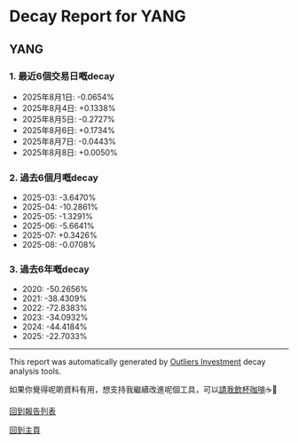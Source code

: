 # Decay Report for YANG

## YANG

### 1. 最近6個交易日嘅decay

- 2025年8月1日: -0.0654%
- 2025年8月4日: +0.1338%
- 2025年8月5日: -0.2727%
- 2025年8月6日: +0.1734%
- 2025年8月7日: -0.0443%
- 2025年8月8日: +0.0050%

### 2. 過去6個月嘅decay

- 2025-03: -3.6470%
- 2025-04: -10.2861%
- 2025-05: -1.3291%
- 2025-06: -5.6641%
- 2025-07: +0.3426%
- 2025-08: -0.0708%

### 3. 過去6年嘅decay

- 2020: -50.2656%
- 2021: -38.4309%
- 2022: -72.8383%
- 2023: -34.0932%
- 2024: -44.4184%
- 2025: -22.7033%

------------------------------
This report was automatically generated by [Outliers Investment](https://outliersecon.github.io/Outliers-Investment/) decay analysis tools.

如果你覺得呢啲資料有用，想支持我繼續改進呢個工具，可以[請我飲杯咖啡](https://buymeacoffee.com/outliersecon)☕🙏

[回到報告列表](https://outliersecon.github.io/Outliers-Investment/reports/reports_public)

[回到主頁](https://outliersecon.github.io/Outliers-Investment/)